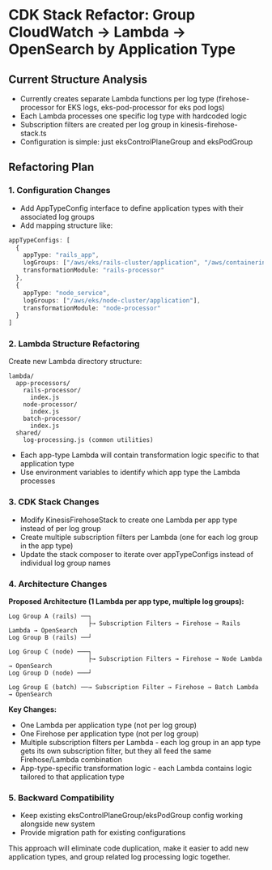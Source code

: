 # CDK Stack Refactor: Group CloudWatch → Lambda → OpenSearch by Application Type

## Current Structure Analysis

- Currently creates separate Lambda functions per log type (firehose-processor for EKS logs, eks-pod-processor for eks pod logs)
- Each Lambda processes one specific log type with hardcoded logic
- Subscription filters are created per log group in kinesis-firehose-stack.ts
- Configuration is simple: just eksControlPlaneGroup and eksPodGroup

## Refactoring Plan

### 1. Configuration Changes

- Add AppTypeConfig interface to define application types with their associated log groups
- Add mapping structure like:
```typescript
appTypeConfigs: [
  {
    appType: "rails_app",
    logGroups: ["/aws/eks/rails-cluster/application", "/aws/containerinsights/rails/application"],
    transformationModule: "rails-processor"
  },
  {
    appType: "node_service", 
    logGroups: ["/aws/eks/node-cluster/application"],
    transformationModule: "node-processor"
  }
]
```

### 2. Lambda Structure Refactoring

Create new Lambda directory structure:
```
lambda/
  app-processors/
    rails-processor/
      index.js
    node-processor/
      index.js
    batch-processor/
      index.js
  shared/
    log-processing.js (common utilities)
```

- Each app-type Lambda will contain transformation logic specific to that application type
- Use environment variables to identify which app type the Lambda processes

### 3. CDK Stack Changes

- Modify KinesisFirehoseStack to create one Lambda per app type instead of per log group
- Create multiple subscription filters per Lambda (one for each log group in the app type)
- Update the stack composer to iterate over appTypeConfigs instead of individual log group names

### 4. Architecture Changes

**Proposed Architecture (1 Lambda per app type, multiple log groups):**

```
Log Group A (rails) ──┐
                      ├→ Subscription Filters → Firehose → Rails Lambda → OpenSearch
Log Group B (rails) ──┘

Log Group C (node) ───┐
                      ├→ Subscription Filters → Firehose → Node Lambda → OpenSearch  
Log Group D (node) ───┘

Log Group E (batch) ──→ Subscription Filter → Firehose → Batch Lambda → OpenSearch
```

**Key Changes:**
- One Lambda per application type (not per log group)
- One Firehose per application type (not per log group)  
- Multiple subscription filters per Lambda - each log group in an app type gets its own subscription filter, but they all feed the same Firehose/Lambda combination
- App-type-specific transformation logic - each Lambda contains logic tailored to that application type

### 5. Backward Compatibility

- Keep existing eksControlPlaneGroup/eksPodGroup config working alongside new system
- Provide migration path for existing configurations

This approach will eliminate code duplication, make it easier to add new application types, and group related log processing logic together.


